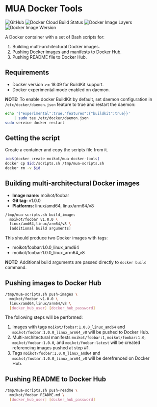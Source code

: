 # MUA Docker Tools
![GitHub](https://img.shields.io/github/license/moikot/mua-docker-tools)
![Docker Cloud Build Status](https://img.shields.io/docker/cloud/build/moikot/mua-docker-tools)
![Docker Image Layers](https://images.microbadger.com/badges/image/moikot/mua-docker-tools.svg)
![Docker Image Wersion](https://images.microbadger.com/badges/version/moikot/mua-docker-tools.svg)

A Docker container with a set of Bash scripts for:
1. Building multi-architectural Docker images.
2. Pushing Docker images and manifests to Docker Hub.
3. Pushing README file to Docker Hub.

## Requirements

* Docker version >= 18.09 for BuildKit support.
* Docker experimental mode enabled on daemon.

**NOTE:**
To enable docker BuildKit by default, set daemon configuration in `/etc/docker/daemon.json` feature to true and restart the daemon:

```bash
echo '{"experimental":true,"features":{"buildkit":true}}'
    | sudo tee /etc/docker/daemon.json
sudo service docker restart    
```

## Getting the script

Create a container and copy the scripts file from it.

```bash
id=$(docker create moikot/mua-docker-tools)
docker cp $id:/scripts.sh /tmp/mua-scripts.sh
docker rm -v $id
```

## Building multi-architectural Docker images

* **Image name:** moikot/foobar
* **Git tag:** v1.0.0
* **Platforms:** linux/amd64, linux/arm64/v8

```bash
/tmp/mua-scripts.sh build_images
  moikot/foobar v1.0.0 \
  linux/amd64,linux/arm64/v8 \
  [additional build arguments]
```

This should produce two Docker images with tags:
* moikot/foobar:1.0.0_linux_amd64
* moikot/foobar:1.0.0_linux_arm64_v8

**NOTE:** Additional build arguments are passed directly to `docker build` command.

## Pushing images to Docker Hub

```bash
/tmp/mua-scripts.sh push-images \
  moikot/foobar v1.0.0 \
  linux/amd64,linux/arm64/v8 \
  [docker_hub_user] [docker_hub_password]
```

The following steps will be performed:
1. Images with tags `moikot/foobar:1.0.0_linux_amd64` and `moikot/foobar:1.0.0_linux_arm64_v8` will be pushed to Docker Hub.
2. Multi-architectural manifests `moikot/foobar:1`, `moikot/foobar:1.0`, `moikot/foobar:1.0.0`, and `moikot/foobar:latest` will be created referencing images pushed at step #1.
3. Tags `moikot/foobar:1.0.0_linux_amd64` and `moikot/foobar:1.0.0_linux_arm64_v8` will be derefrenced on Docker Hub.

## Pushing README to Docker Hub

```bash
/tmp/mua-scripts.sh push-readme \
  moikot/foobar README.md \
  [docker_hub_user] [docker_hub_password]
```
